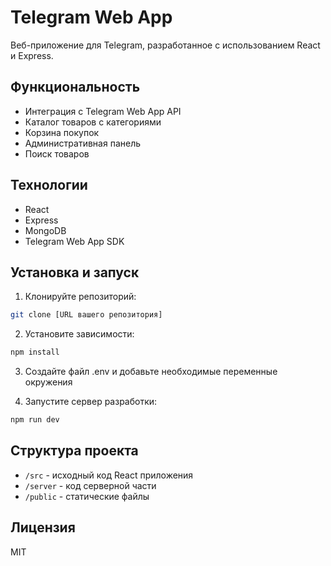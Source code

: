 # Telegram Web App

Веб-приложение для Telegram, разработанное с использованием React и Express.

## Функциональность

- Интеграция с Telegram Web App API
- Каталог товаров с категориями
- Корзина покупок
- Административная панель
- Поиск товаров

## Технологии

- React
- Express
- MongoDB
- Telegram Web App SDK

## Установка и запуск

1. Клонируйте репозиторий:
```bash
git clone [URL вашего репозитория]
```

2. Установите зависимости:
```bash
npm install
```

3. Создайте файл .env и добавьте необходимые переменные окружения

4. Запустите сервер разработки:
```bash
npm run dev
```

## Структура проекта

- `/src` - исходный код React приложения
- `/server` - код серверной части
- `/public` - статические файлы

## Лицензия

MIT 